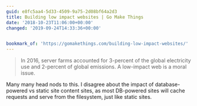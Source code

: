 ```yaml
---
guid: e8fc5aa4-5d33-4509-9a75-2d08bf64a2d3
title: Building low impact websites | Go Make Things
date: '2018-10-23T11:06:00+00:00'
changed: '2019-09-24T14:33:36+00:00'


bookmark_of: 'https://gomakethings.com/building-low-impact-websites/'
---
```



> In 2016, server farms accounted for 3-percent of the global electricity use and 2-percent of global emissions. 
> A low-impact web is a moral issue.

Many many head nods to this. I disagree about the impact of database-powered vs static site content sites, as most DB-powered sites will cache requests and serve from the filesystem, just like static sites.
